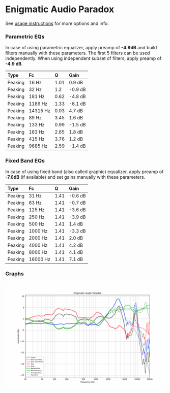# Enigmatic Audio Paradox
See [usage instructions](https://github.com/jaakkopasanen/AutoEq#usage) for more options and info.

### Parametric EQs
In case of using parametric equalizer, apply preamp of **-4.9dB** and build filters manually
with these parameters. The first 5 filters can be used independently.
When using independent subset of filters, apply preamp of **-4.9 dB**.

| Type    | Fc       |    Q | Gain    |
|:--------|:---------|:-----|:--------|
| Peaking | 16 Hz    | 1.01 | 0.9 dB  |
| Peaking | 32 Hz    | 1.2  | -0.9 dB |
| Peaking | 181 Hz   | 0.62 | -4.8 dB |
| Peaking | 1189 Hz  | 1.33 | -6.1 dB |
| Peaking | 14315 Hz | 0.03 | 4.7 dB  |
| Peaking | 89 Hz    | 3.45 | 1.6 dB  |
| Peaking | 133 Hz   | 0.99 | -1.5 dB |
| Peaking | 163 Hz   | 2.65 | 1.8 dB  |
| Peaking | 415 Hz   | 3.76 | 1.2 dB  |
| Peaking | 9685 Hz  | 2.59 | -1.4 dB |

### Fixed Band EQs
In case of using fixed band (also called graphic) equalizer, apply preamp of **-7.6dB**
(if available) and set gains manually with these parameters.

| Type    | Fc       |    Q | Gain    |
|:--------|:---------|:-----|:--------|
| Peaking | 31 Hz    | 1.41 | -0.6 dB |
| Peaking | 63 Hz    | 1.41 | -0.7 dB |
| Peaking | 125 Hz   | 1.41 | -3.6 dB |
| Peaking | 250 Hz   | 1.41 | -3.9 dB |
| Peaking | 500 Hz   | 1.41 | 1.4 dB  |
| Peaking | 1000 Hz  | 1.41 | -3.3 dB |
| Peaking | 2000 Hz  | 1.41 | 2.0 dB  |
| Peaking | 4000 Hz  | 1.41 | 4.2 dB  |
| Peaking | 8000 Hz  | 1.41 | 4.1 dB  |
| Peaking | 16000 Hz | 1.41 | 7.1 dB  |

### Graphs
![](./Enigmatic%20Audio%20Paradox.png)